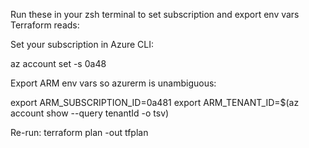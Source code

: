 Run these in your zsh terminal to set subscription and export env vars Terraform reads:

Set your subscription in Azure CLI: 

az account set -s 0a48

Export ARM env vars so azurerm is unambiguous: 

export ARM_SUBSCRIPTION_ID=0a481 
export ARM_TENANT_ID=$(az account show --query tenantId -o tsv)

Re-run: terraform plan -out tfplan
